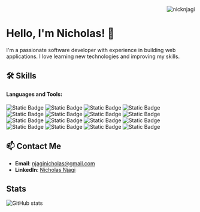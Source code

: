 <p align="right"> <img src="https://komarev.com/ghpvc/?username=nicknjagi&label=Profile%20views&color=0e75b6&style=plastic" alt="nicknjagi" /> </p>

# Hello, I'm Nicholas! 👋

I'm a passionate software developer with experience in building web applications. I love learning new technologies and improving my skills.


## 🛠️ Skills

#### Languages and Tools:

![Static Badge](https://img.shields.io/badge/HTML5-%20%23E34F26?style=plastic&logo=html5&logoColor=%20&labelColor=black&color=%23E34F26) ![Static Badge](https://img.shields.io/badge/CSS3-%23E34F26?style=plastic&logo=CSS3&logoColor=%231572B6&labelColor=black&color=%231572B6) ![Static Badge](https://img.shields.io/badge/JavaScript-%23F7DF1E?style=plastic&logo=javascript&labelColor=black&color=%23F7DF1E) ![Static Badge](https://img.shields.io/badge/Tailwind%20CSS-black?style=plastic&logo=tailwind%20css&logoColor=%2306B6D4&labelColor=black&color=%2306B6D4) ![Static Badge](https://img.shields.io/badge/React%20-%20%2361DAFB?style=plastic&logo=react&logoColor=%20&labelColor=black&color=%2361DAFB) ![Static Badge](https://img.shields.io/badge/React%20Router-black?style=plastic&logo=react%20router&logoColor=%23CA4245&labelColor=black&color=%23CA4245) ![Static Badge](https://img.shields.io/badge/Python-black?style=plastic&logo=python&logoColor=%233776AB&labelColor=black&color=%233776AB) ![Static Badge](https://img.shields.io/badge/Flask-black?style=plastic&logo=flask&logoColor=%23000&labelColor=%23fff%20&color=%23000000) ![Static Badge](https://img.shields.io/badge/Postman%20-%20black?style=plastic&logo=postman&logoColor=%23FF6C37&labelColor=%23000&color=%23FF6C37) ![Static Badge](https://img.shields.io/badge/Express-black?style=plastic&logo=express&logoColor=white) ![Static Badge](https://img.shields.io/badge/PostgreSQL%20-%20black?style=plastic&logo=postgreSQL&logoColor=%234169E1&labelColor=%23000&color=%234169E1) ![Static Badge](https://img.shields.io/badge/Next.js-white?style=plastic&logo=nextdotjs&logoColor=white&labelColor=black&color=white) ![Static Badge](https://img.shields.io/badge/MongoDB-black?style=plastic&logo=mongodb&logoColor=47A248&labelColor=white&color=%2347A248) ![Static Badge](https://img.shields.io/badge/prisma-white?style=flat&logo=prisma&logoColor=white&labelColor=%232D3748&color=white) ![Static Badge](https://img.shields.io/badge/sqlalchemy-white?style=flat&logo=sqlalchemy&logoColor=white&labelColor=%23D71F00&color=black) ![Static Badge](https://img.shields.io/badge/mongoose-black?style=flat&logo=mongoose&logoColor=%23F04D35&labelColor=black&color=%23F04D35)





<!-- ## 🛠️ Skills
- **Languages**: JavaScript, Python, Java, C++
- **Frameworks**: React, Node.js, Django, Spring Boot
- **Tools & Technologies**: Docker, Kubernetes, Git, CI/CD, AWS -->


## 📫 Contact Me
- **Email**: [njaginicholas@gmail.com](mailto:njaginicholas@gmail.com)
- **LinkedIn**: [Nicholas Njagi](https://www.linkedin.com/in/nicholas-njagi)


## Stats
![GitHub stats](https://github-readme-stats.vercel.app/api?username=nicknjagi&show_icons=true&theme=radical)

<!-- ## Connect with me:

![Static Badge](https://img.shields.io/badge/%20(formerly%20Twitter)%20-%20black?style=plastic%20&logo=x&logoColor=%23fff&labelColor=%23000&color=%23000000&link=https%3A%2F%2Ftwitter.com%2Fnick_njagi) ![Static Badge](https://img.shields.io/badge/Discord(nicknjagi)%20-%20black?style=plastic%20&logo=discord&logoColor=%23FFF&color=%235865F2&link=https%3A%2F%2Fdiscord.com%2Fchannels%2F%40me) ![Static Badge](https://img.shields.io/badge/Linkedin%20-%20black?style=plastic%20&logo=linkedin&logoColor=%23FFF&color=%230A66C2&link=https%3A%2F%2Flinkedin.com%2Fin%2Fnicholas-njagi) -->


